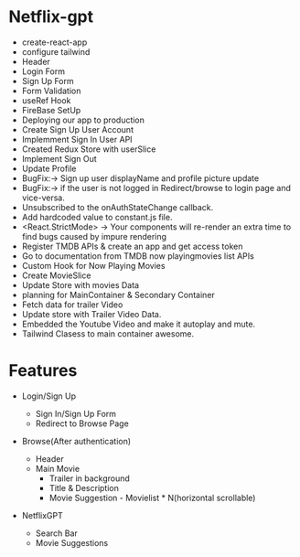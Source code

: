 # Netflix-gpt

 - create-react-app
 - configure tailwind
 - Header
 - Login Form
 - Sign Up Form
 - Form Validation
 - useRef Hook
 - FireBase SetUp
 - Deploying our app to production
 - Create Sign Up User Account
 - Implemment Sign In User API
 - Created Redux Store with userSlice
 - Implement Sign Out
 - Update Profile
 - BugFix:-> Sign up user displayName and profile picture update
 - BugFix:-> if the user is not logged in Redirect/browse to login page and vice-versa.
 - Unsubscribed to the onAuthStateChange callback.
 - Add hardcoded value to constant.js file.
 - <React.StrictMode> ->  Your components will re-render an extra time to find bugs caused by impure rendering
 - Register TMDB APIs & create an app and get access token
 - Go to documentation from TMDB now playingmovies list APIs
 - Custom Hook for Now Playing Movies
 - Create MovieSlice
 - Update Store with movies Data 
 - planning for MainContainer & Secondary Container
 - Fetch data for trailer Video
 - Update store with Trailer Video Data.
 - Embedded the Youtube Video and make it autoplay and mute.
 - Tailwind Clasess to main container awesome.

# Features
- Login/Sign Up 
    - Sign In/Sign Up Form
    - Redirect to Browse Page

- Browse(After authentication)
    - Header
    - Main Movie
        - Trailer in background
        - Title & Description
        - Movie Suggestion
                - Movielist * N(horizontal scrollable)
- NetflixGPT
    - Search Bar
    - Movie Suggestions